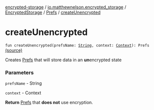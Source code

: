 [encrypted-storage](../../../index.md) / [io.matthewnelson.encrypted_storage](../../index.md) / [EncryptedStorage](../index.md) / [Prefs](index.md) / [createUnencrypted](./create-unencrypted.md)

# createUnencrypted

`fun createUnencrypted(prefsName: `[`String`](https://kotlinlang.org/api/latest/jvm/stdlib/kotlin/-string/index.html)`, context: `[`Context`](https://developer.android.com/reference/android/content/Context.html)`): Prefs` [(source)](https://github.com/05nelsonm/encrypted-storage/blob/master/encrypted-storage/src/main/java/io/matthewnelson/encrypted_storage/EncryptedStorage.kt#L91)

Creates [Prefs](index.md) that will store data in an **un**encrypted state

### Parameters

`prefsName` - String

`context` - Context

**Return**
[Prefs](index.md) that **does not** use encryption.

